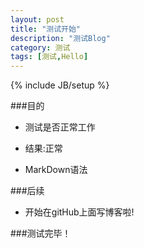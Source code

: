 ```yaml
---
layout: post
title: "测试开始"
description: "测试Blog"
category: 测试 
tags: [测试,Hello]
---
```

{% include JB/setup %}



###目的

* 测试是否正常工作

* 结果:正常
 
* MarkDown语法

###后续

* 开始在gitHub上面写博客啦!


###测试完毕！
